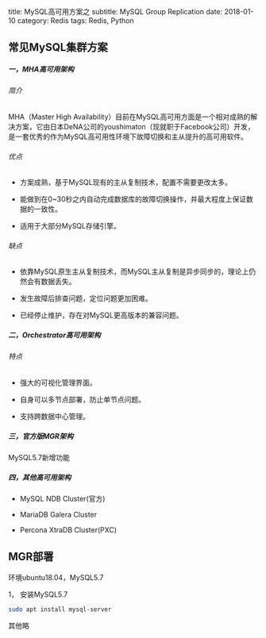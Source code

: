 title: MySQL高可用方案之
subtitle: MySQL Group Replication
date: 2018-01-10
category: Redis
tags: Redis, Python

## 常见MySQL集群方案

##### 一，MHA高可用架构

###### *简介*

  MHA（Master High Availability）目前在MySQL高可用方面是一个相对成熟的解决方案，它由日本DeNA公司的youshimaton（现就职于Facebook公司）开发，是一套优秀的作为MySQL高可用性环境下故障切换和主从提升的高可用软件。


###### *优点*

- 方案成熟，基于MySQL现有的主从复制技术，配置不需要更改太多。

- 能做到在0~30秒之内自动完成数据库的故障切换操作，并最大程度上保证数据的一致性。

- 适用于大部分MySQL存储引擎。

###### *缺点*

- 依靠MySQL原生主从复制技术，而MySQL主从复制是异步同步的，理论上仍然会有数据丢失。

- 发生故障后排查问题，定位问题更加困难。

- 已经停止维护，存在对MySQL更高版本的兼容问题。

##### 二，Orchestrator高可用架构

###### *特点*

- 强大的可视化管理界面。

- 自身可以多节点部署，防止单节点问题。

- 支持跨数据中心管理。

##### 三，官方版MGR架构

MySQL5.7新增功能

##### 四，其他高可用架构

- MySQL NDB Cluster(官方) 

- MariaDB Galera Cluster

- Percona XtraDB Cluster(PXC)

## MGR部署
环境ubuntu18.04，MySQL5.7

1， 安装MySQL5.7
```bash
sudo apt install mysql-server
```
其他略